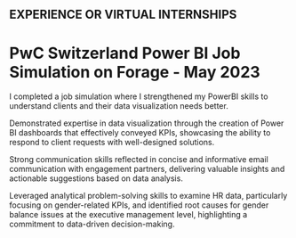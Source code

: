 ## EXPERIENCE OR VIRTUAL INTERNSHIPS

# PwC Switzerland Power BI Job Simulation on Forage - May 2023
 I completed a job simulation where I strengthened my PowerBI skills to understand clients and their data visualization needs better.

Demonstrated expertise in data visualization through the creation of Power BI dashboards that effectively conveyed KPIs,
showcasing the ability to respond to client requests with well-designed solutions.

Strong communication skills reflected in concise and informative email communication with engagement partners, 
delivering valuable insights and actionable suggestions based on data analysis.

Leveraged analytical problem-solving skills to examine HR data, particularly focusing on gender-related KPIs, 
and identified root causes for gender balance issues at the executive management level, highlighting a commitment to data-driven decision-making.
 

